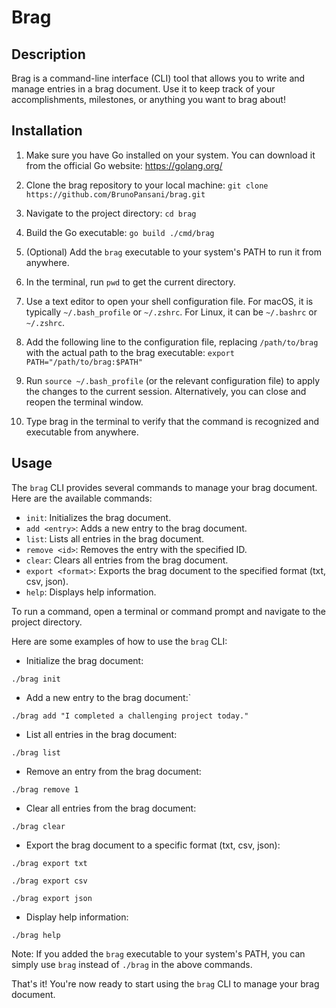 # Brag

## Description

Brag is a command-line interface (CLI) tool that allows you to write and manage entries in a brag document. Use it to keep track of your accomplishments, milestones, or anything you want to brag about!

## Installation

1. Make sure you have Go installed on your system. You can download it from the official Go website: https://golang.org/

2. Clone the brag repository to your local machine:
`git clone https://github.com/BrunoPansani/brag.git`

3. Navigate to the project directory:
`cd brag`

4. Build the Go executable:
`go build ./cmd/brag`

5. (Optional) Add the `brag` executable to your system's PATH to run it from anywhere.
  1. In the terminal, run `pwd` to get the current directory.
  2. Use a text editor to open your shell configuration file. For macOS, it is typically `~/.bash_profile` or `~/.zshrc`. For Linux, it can be `~/.bashrc` or `~/.zshrc`.
  3. Add the following line to the configuration file, replacing `/path/to/brag` with the actual path to the brag executable:
`export PATH="/path/to/brag:$PATH"`
  4. Run `source ~/.bash_profile` (or the relevant configuration file) to apply the changes to the current session. Alternatively, you can close and reopen the terminal window.
  5. Type brag in the terminal to verify that the command is recognized and executable from anywhere.

## Usage

The `brag` CLI provides several commands to manage your brag document. Here are the available commands:

- `init`: Initializes the brag document.
- `add <entry>`: Adds a new entry to the brag document.
- `list`: Lists all entries in the brag document.
- `remove <id>`: Removes the entry with the specified ID.
- `clear`: Clears all entries from the brag document.
- `export <format>`: Exports the brag document to the specified format (txt, csv, json).
- `help`: Displays help information.

To run a command, open a terminal or command prompt and navigate to the project directory.

Here are some examples of how to use the `brag` CLI:

- Initialize the brag document:

`./brag init`

- Add a new entry to the brag document:`

`./brag add "I completed a challenging project today."`

- List all entries in the brag document:

`./brag list`

- Remove an entry from the brag document:

`./brag remove 1`

- Clear all entries from the brag document:

`./brag clear`

- Export the brag document to a specific format (txt, csv, json):

`./brag export txt`

`./brag export csv`

`./brag export json`

- Display help information:

`./brag help`

Note: If you added the `brag` executable to your system's PATH, you can simply use `brag` instead of `./brag` in the above commands.

That's it! You're now ready to start using the `brag` CLI to manage your brag document.

